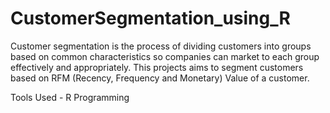 # CustomerSegmentation_using_R
Customer segmentation is the process of dividing customers into groups based on common characteristics so companies can market to each group effectively and appropriately.
This projects aims to segment customers based on RFM (Recency, Frequency and Monetary) Value of a customer. 

Tools Used - R Programming 
